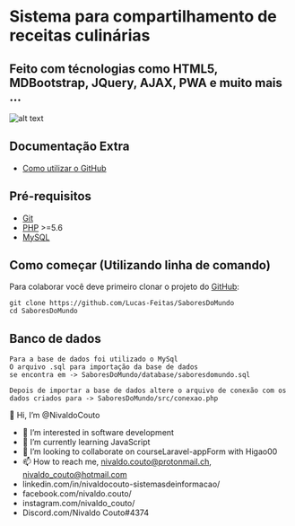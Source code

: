 # Sistema para compartilhamento de receitas culinárias
## Feito com técnologias como HTML5, MDBootstrap, JQuery, AJAX, PWA e muito mais ...

![alt text](https://raw.githubusercontent.com/Lucas-Feitas/SaboresDoMundo/master/images/prints/print1.jpg)

## Documentação Extra
* [Como utilizar o GitHub](https://docs.google.com/document/d/1tkLoMl36GVBOLx65DFY7RL-ss-EARA5kiWxK7eJA0Hs/)

## Pré-requisitos
* [Git](https://git-scm.com)
* [PHP](http://php.net) >=5.6
* [MySQL](https://www.mysql.com)

## Como começar (Utilizando linha de comando)
Para colaborar você deve primeiro clonar o projeto do [GitHub](https://github.com/Lucas-Feitas/SaboresDoMundo):
```
git clone https://github.com/Lucas-Feitas/SaboresDoMundo
cd SaboresDoMundo
```
## Banco de dados
```
Para a base de dados foi utilizado o MySql
O arquivo .sql para importação da base de dados 
se encontra em -> SaboresDoMundo/database/saboresdomundo.sql

Depois de importar a base de dados altere o arquivo de conexão com os 
dados criados para -> SaboresDoMundo/src/conexao.php
```

 👋 Hi, I’m @NivaldoCouto
- 👀 I’m interested in software development
- 🌱 I’m currently learning JavaScript
- 💞️ I’m looking to collaborate on courseLaravel-appForm with Higao00
- 📫 How to reach me, nivaldo.couto@protonmail.ch, nivaldo_couto@hotmail.com
- linkedin.com/in/nivaldocouto-sistemasdeinformacao/
- facebook.com/nivaldo.couto/
- instagram.com/nivaldo_couto/
- Discord.com/Nivaldo Couto#4374

<!---
NivaldoCouto/NivaldoCouto is a ✨ special ✨ repository because its `README.md` (this file) appears on your GitHub profile.
You can click the Preview link to take a look at your changes.
